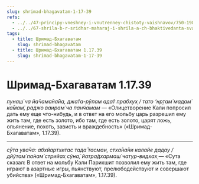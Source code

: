 ```yaml
---
slug: shrimad-bhagavatam-1-17-39
refs:
  - ../../47-principy-vneshney-i-vnutrenney-chistoty-vaishnavov/750-1983-04-29-b-o-vazhnosti-soblyudeniya-reguliruyushhih-printsipov.md
  - ../../67-shrila-b-r-sridhar-maharaj-i-shrila-a-ch-bhaktivedanta-svami-prabhupada/1071-1982-01-04-a2-gospod-nityananda-i-semya-bhaktivedanty-svami-prabhupady.md
tags:
  - title: Шримад-Бхагаватам
    slug: shrimad-bhagavatam
  - title: Шримад-Бхагаватам 1.17.39
    slug: shrimad-bhagavatam-1-17-39
---
```


# Шримад-Бхагаватам 1.17.39

*пунаш́ ча йа̄чама̄на̄йа, джа̄та-рӯпам ада̄т прабхух̣ / тато ‘нр̣там̇ мадам̇ ка̄мам̇, раджо ваирам̇ ча пан̃чамам* — «Олицетворение Кали попросил дать ему еще что-нибудь, и в ответ на его мольбу царь разрешил ему жить там, где есть золото, ибо там, где есть золото, царят ложь, опьянение, похоть, зависть и враждебность» («Шримад-Бхагаватам», 1.17.39).

---

*сӯта ува̄ча: абхйартхитас тада̄ тасмаи, стха̄на̄ни калайе дадау / дйӯтам̇ па̄нам̇ стрийах̣ сӯна̄, йатра̄дхармаш́ чатур-видхах̣* — «Сута сказал: В ответ на мольбу Кали Парикшит позволил ему жить там, где играют в азартные игры, пьянствуют, прелюбодействуют и совершают убийства» («Шримад-Бхагаватам», 1.17.39).

